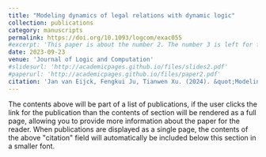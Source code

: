 ```yaml
---
title: "Modeling dynamics of legal relations with dynamic logic"
collection: publications
category: manuscripts
permalink: https://doi.org/10.1093/logcom/exac055
#excerpt: 'This paper is about the number 2. The number 3 is left for future work.'
date: 2023-09-23
venue: 'Journal of Logic and Computation'
#slidesurl: 'http://academicpages.github.io/files/slides2.pdf'
#paperurl: 'http://academicpages.github.io/files/paper2.pdf'
citation: 'Jan van Eijck, Fengkui Ju, Tianwen Xu. (2024). &quot;Modeling dynamics of legal relations with dynamic logic.&quot; <i>Journal of Logic and Computation</i>. 34(2).'
---
```


The contents above will be part of a list of publications, if the user clicks the link for the publication than the contents of section will be rendered as a full page, allowing you to provide more information about the paper for the reader. When publications are displayed as a single page, the contents of the above "citation" field will automatically be included below this section in a smaller font.
